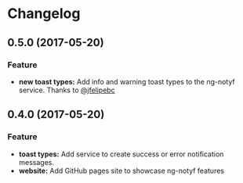# Changelog

## 0.5.0 (2017-05-20)

### Feature

* **new toast types:** Add info and warning toast types to the ng-notyf service. Thanks to [@jfelipebc](https://github.com/jfelipebc)

## 0.4.0 (2017-05-20)

### Feature

* **toast types:** Add service to create success or error notification messages.
* **website:** Add GitHub pages site to showcase ng-notyf features